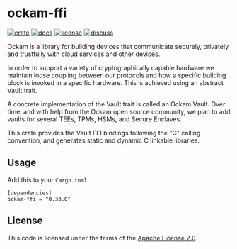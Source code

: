 # ockam-ffi

[![crate][crate-image]][crate-link]
[![docs][docs-image]][docs-link]
[![license][license-image]][license-link]
[![discuss][discuss-image]][discuss-link]

Ockam is a library for building devices that communicate securely, privately
and trustfully with cloud services and other devices.

In order to support a variety of cryptographically capable hardware we maintain loose coupling between our protocols and how a specific building block is invoked in a specific hardware. This is achieved using an abstract Vault trait.

A concrete implementation of the Vault trait is called an Ockam Vault. Over time, and with help from the Ockam open source community, we plan to add vaults for several TEEs, TPMs, HSMs, and Secure Enclaves.

This crate provides the Vault FFI bindings following the  "C" calling convention, and generates static and dynamic C linkable libraries.

## Usage

Add this to your `Cargo.toml`:

```
[dependencies]
ockam-ffi = "0.33.0"
```

## License

This code is licensed under the terms of the [Apache License 2.0][license-link].

[main-ockam-crate-link]: https://crates.io/crates/ockam
[ockam-ffi-crate-link]: https://crates.io/crates/ockam-ffi

[crate-image]: https://img.shields.io/crates/v/ockam-ffi.svg
[crate-link]: https://crates.io/crates/ockam-ffi

[docs-image]: https://docs.rs/ockam-ffi/badge.svg
[docs-link]: https://docs.rs/ockam-ffi

[license-image]: https://img.shields.io/badge/License-Apache%202.0-green.svg
[license-link]: https://github.com/ockam-network/ockam/blob/HEAD/LICENSE

[discuss-image]: https://img.shields.io/badge/Discuss-Github%20Discussions-ff70b4.svg
[discuss-link]: https://github.com/ockam-network/ockam/discussions
